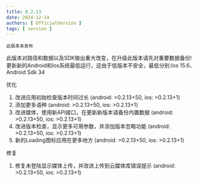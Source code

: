 ```yaml
---
title: 0.2.13
date: 2024-12-14
authors: [ OfficialVersion ]
tags: [ version ]
---
```


    此版本未发布

此版本对路径和数据以及SDK做出重大改变，在升级此版本请先对重要数据备份!
更新新的Android和Ios系统最低运行，这由于低版本不安全，最低分别:Ios 15.6、Android Sdk 34

优化

1. 改进应用初始检查版本时间过长 (android: >0.2.13+50, ios: >0.2.13+1)
2. 添加更多语种 (android: >0.2.13+50, ios: >0.2.13+1)
3. 改进媒体，使用新API接口，在更新新版本请备份内置数据 (android: >0.2.13+50, ios: >0.2.13+1)
4. 改进版本检查，显示更多可用参数，并添加版本忽略功能 (android: >0.2.13+50, ios: >0.2.13+1)
5. 新的Loading图标应用在更多地方 (android: >0.2.13+50, ios: >0.2.13+1)

修复

1. 修复未登陆显示媒体上传，并改进上传到云媒体库错误提示 (android: >0.2.13+50, ios: >0.2.13+1)
